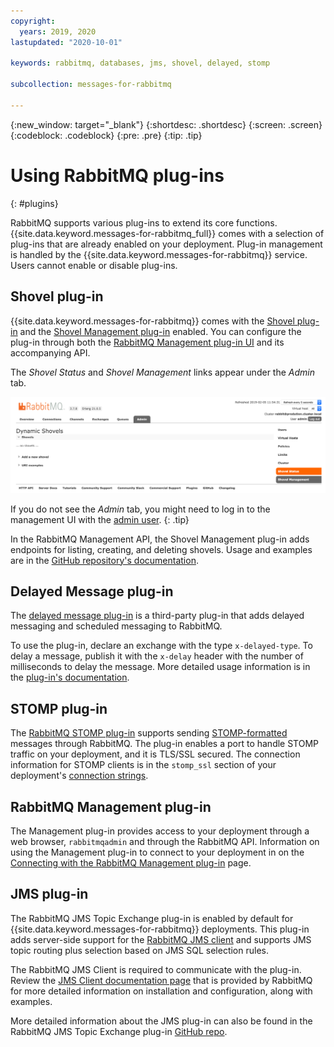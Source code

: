 ```yaml
---
copyright:
  years: 2019, 2020
lastupdated: "2020-10-01"

keywords: rabbitmq, databases, jms, shovel, delayed, stomp

subcollection: messages-for-rabbitmq

---
```


{:new_window: target="_blank"}
{:shortdesc: .shortdesc}
{:screen: .screen}
{:codeblock: .codeblock}
{:pre: .pre}
{:tip: .tip}


# Using RabbitMQ plug-ins
{: #plugins}

RabbitMQ supports various plug-ins to extend its core functions. {{site.data.keyword.messages-for-rabbitmq_full}} comes with a selection of plug-ins that are already enabled on your deployment. Plug-in management is handled by the {{site.data.keyword.messages-for-rabbitmq}} service. Users cannot enable or disable plug-ins.

## Shovel plug-in

{{site.data.keyword.messages-for-rabbitmq}} comes with the [Shovel plug-in](https://www.rabbitmq.com/shovel.html) and the [Shovel Management plug-in](https://github.com/rabbitmq/rabbitmq-shovel-management) enabled. You can configure the plug-in through both the [RabbitMQ Management plug-in UI](/docs/messages-for-rabbitmq?topic=messages-for-rabbitmq-management-plugin) and its accompanying API.

The _Shovel Status_ and _Shovel Management_ links appear under the _Admin_ tab.

![Admin tab with the Shovel plug-in](images/plugins-shovel-ui.png)

If you do not see the _Admin_ tab, you might need to log in to the management UI with the [admin user](/docs/messages-for-rabbitmq?topic=messages-for-rabbitmq-admin-password). 
{: .tip}

In the RabbitMQ Management API, the Shovel Management plug-in adds endpoints for listing, creating, and deleting shovels. Usage and examples are in the [GitHub repository's documentation](https://github.com/rabbitmq/rabbitmq-shovel-management#usage).

## Delayed Message plug-in

The [delayed message plug-in](https://github.com/rabbitmq/rabbitmq-delayed-message-exchange) is a third-party plug-in that adds delayed messaging and scheduled messaging to RabbitMQ. 

To use the plug-in, declare an exchange with the type `x-delayed-type`. To delay a message, publish it with the `x-delay` header with the number of milliseconds to delay the message. More detailed usage information is in the [plug-in's documentation](https://github.com/rabbitmq/rabbitmq-delayed-message-exchange#usage).

## STOMP plug-in

The [RabbitMQ STOMP plug-in](https://www.rabbitmq.com/stomp.html) supports sending [STOMP-formatted](http://stomp.github.io/) messages through RabbitMQ. The plug-in enables a port to handle STOMP traffic on your deployment, and it is TLS/SSL secured. The connection information for STOMP clients is in the `stomp_ssl` section of your deployment's [connection strings](/docs/messages-for-rabbitmq?topic=messages-for-rabbitmq-connection-strings#the-stomp_ssl-section).

## RabbitMQ Management plug-in

The Management plug-in provides access to your deployment through a web browser, `rabbitmqadmin` and through the RabbitMQ API. Information on using the Management plug-in to connect to your deployment in on the [Connecting with the RabbitMQ Management plug-in](/docs/messages-for-rabbitmq?topic=messages-for-rabbitmq-management-plugin) page.

## JMS plug-in

The RabbitMQ JMS Topic Exchange plug-in is enabled by default for {{site.data.keyword.messages-for-rabbitmq}} deployments. This plug-in adds server-side support for the [RabbitMQ JMS client](https://github.com/rabbitmq/rabbitmq-jms-client) and supports JMS topic routing plus selection based on JMS SQL selection rules.

The RabbitMQ JMS Client is required to communicate with the plug-in. Review the [JMS Client documentation page](https://www.rabbitmq.com/jms-client.html) that is provided by RabbitMQ for more detailed information on installation and configuration, along with examples.

More detailed information about the JMS plug-in can also be found in the RabbitMQ JMS Topic Exchange plug-in [GitHub repo](https://github.com/rabbitmq/rabbitmq-jms-topic-exchange). 



